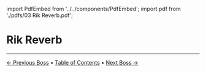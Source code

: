 import PdfEmbed from '../../components/PdfEmbed';
import pdf from './pdfs/03 Rik Reverb.pdf';


# Rik Reverb
---

[← Previous Boss](./cauldron-of-carnage) • [Table of Contents](./) • [Next Boss →](./stix-bunkjunker)

<PdfEmbed src={pdf} />
